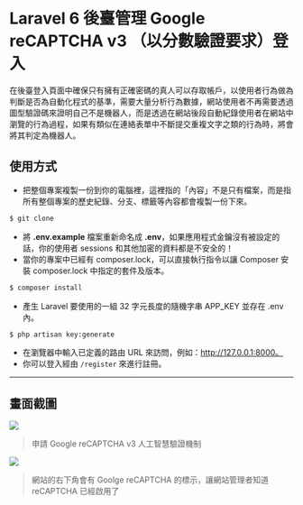 # Laravel 6 後臺管理 Google reCAPTCHA v3 （以分數驗證要求）登入

在後臺登入頁面中確保只有擁有正確密碼的真人可以存取帳戶，以使用者行為做為判斷是否為自動化程式的基準，需要大量分析行為數據，網站使用者不再需要透過圖型驗證碼來證明自己不是機器人，而是透過在網站後段自動紀錄使用者在網站中瀏覽的行為過程，如果有類似在連絡表單中不斷提交重複文字之類的行為時，將會將其判定為機器人。

## 使用方式
- 把整個專案複製一份到你的電腦裡，這裡指的「內容」不是只有檔案，而是指所有整個專案的歷史紀錄、分支、標籤等內容都會複製一份下來。
```sh
$ git clone
```
- 將 __.env.example__ 檔案重新命名成 __.env__，如果應用程式金鑰沒有被設定的話，你的使用者 sessions 和其他加密的資料都是不安全的！
- 當你的專案中已經有 composer.lock，可以直接執行指令以讓 Composer 安裝 composer.lock 中指定的套件及版本。
```sh
$ composer install
```
- 產⽣ Laravel 要使用的一組 32 字元長度的隨機字串 APP_KEY 並存在 .env 內。
```sh
$ php artisan key:generate
```
- 在瀏覽器中輸入已定義的路由 URL 來訪問，例如：http://127.0.0.1:8000。
- 你可以登入經由 `/register` 來進行註冊。

----

## 畫面截圖
![](https://i.imgur.com/m4mkHOH.png)
> 申請 Google reCAPTCHA v3 人工智慧驗證機制

![](https://i.imgur.com/1gRKVEX.png)
> 網站的右下角會有 Goolge reCAPTCHA 的標示，讓網站管理者知道 reCAPTCHA 已經啟用了
